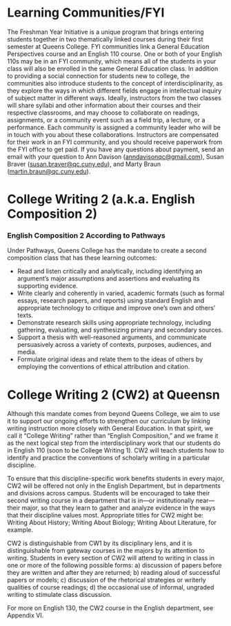 # Learning Communities/FYI

The Freshman Year Initiative is a unique program that brings entering students together in two thematically linked courses during their first semester at Queens College. FYI communities link a General Education Perspectives course and an English 110 course. One or both of your English 110s may be in an FYI community, which means all of the students in your class will also be enrolled in the same General Education class.  In addition to providing a social connection for students new to college, the communities also introduce students to the concept of interdisciplinarity, as they explore the ways in which different fields engage in intellectual inquiry of subject matter in different ways.  Ideally, instructors from the two classes will share syllabi and other information about their courses and their respective classrooms, and may choose to collaborate on readings, assignments, or a community event such as a field trip, a lecture, or a performance. Each community is assigned a community leader who will be in touch with you about these collaborations. Instructors are compensated for their work in an FYI community, and you should receive paperwork from the FYI office to get paid.  If you have any questions about payment, send an email with your question to Ann Davison (anndavisonqc@gmail.com), Susan Braver (susan.braver@qc.cuny.edu), and Marty Braun (martin.braun@qc.cuny.edu).

# College Writing 2 (a.k.a. English Composition 2) 

### English Composition 2 According to Pathways

Under Pathways, Queens College has the mandate to create a second composition class that has these learning outcomes:

- Read and listen critically and analytically, including identifying an argument’s major assumptions and assertions and evaluating its supporting evidence.
- Write clearly and coherently in varied, academic formats (such as formal essays, research papers, and reports) using standard English and appropriate technology to critique and improve one’s own and others’ texts.
- Demonstrate research skills using appropriate technology, including gathering, evaluating, and synthesizing primary and secondary sources.
- Support a thesis with well-reasoned arguments, and communicate persuasively across a variety of contexts, purposes, audiences, and media.
- Formulate original ideas and relate them to the ideas of others by employing the conventions of ethical attribution and citation.

# College Writing 2 (CW2) at Queensn

Although this mandate comes from beyond Queens College, we aim to use it to support our ongoing efforts to strengthen our curriculum by linking writing instruction more closely with General Education.  In that spirit, we call it “College Writing” rather than “English Composition,” and we frame it as the next logical step from the interdisciplinary work that our students do in English 110 (soon to be College Writing 1).  CW2 will teach students how to identify and practice the conventions of scholarly writing in a particular discipline.

To ensure that this discipline-specific work benefits students in every major, CW2 will be offered not only in the English Department, but in departments and divisions across campus.   Students will be encouraged to take their second writing course in a department that is in—or institutionally near—their major, so that they learn to gather and analyze evidence in the ways that their discipline values most.  Appropriate titles for CW2 might be: Writing About History; Writing About Biology; Writing About Literature, for example.

CW2 is distinguishable from CW1 by its disciplinary lens, and it is distinguishable from gateway courses in the majors by its attention to writing.  Students in every section of CW2 will attend to writing in class in one or more of the following possible forms: a) discussion of papers before they are written and after they are returned; b) reading aloud of successful papers or models; c) discussion of the rhetorical strategies or writerly qualities of course readings; d) the occasional use of informal, ungraded writing to stimulate class discussion.

For more on English 130, the CW2 course in the English department, see Appendix VI.
